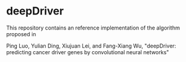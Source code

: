 # deepDriver

This repository contains an reference implementation of the algorithm proposed in

Ping Luo, Yulian Ding, Xiujuan Lei, and Fang-Xiang Wu, "deepDriver: predicting cancer driver genes by convolutional neural networks"

